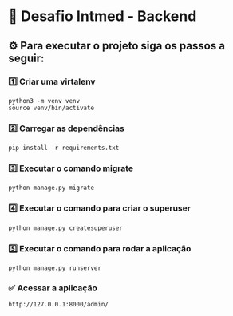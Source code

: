 # 🎯 Desafio Intmed - Backend

## ⚙️ Para executar o projeto siga os passos a seguir:

### 1️⃣ Criar uma virtalenv

	python3 -m venv venv
	source venv/bin/activate

### 2️⃣ Carregar as dependências

	pip install -r requirements.txt
  
### 3️⃣ Executar o comando migrate

	python manage.py migrate
  
### 4️⃣ Executar o comando para criar o superuser

	python manage.py createsuperuser

### 5️⃣ Executar o comando para rodar a aplicação

	python manage.py runserver

### ✅ Acessar a aplicação

	http://127.0.0.1:8000/admin/
